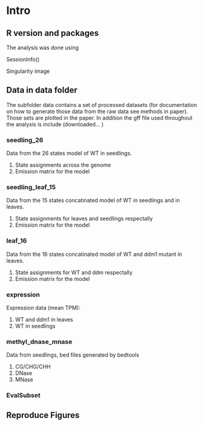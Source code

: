 # Intro

## R version and packages

The analysis was done using 


SessionInfo()

Singularity image 
## Data in data folder

The subfolder data contains a set of processed datasets (for documentation on how to generate those data from the raw data see methods in paper). Those sets are plotted in the paper. In addition the gff file used throughout the analysis is include (downloaded... )

### **seedling_26**
Data from the 26 states model of WT in seedlings. 
1. State assignments across the genome
2. Emission matrix for the model

### **seedling_leaf_15**
Data from the 15 states concatinated model of WT in seedlings and in leaves.   
1. State assignments for leaves and seedlings respectally 
2. Emission matrix for the model

### **leaf_16**
Data from the 16 states concatinated model of WT and ddm1 mutant in leaves.   
1. State assignments for WT and ddm respectally 
2. Emission matrix for the model


### **expression**
Expression data (mean TPM):
1. WT and ddm1 in leaves
2. WT in seedlings 

### **methyl_dnase_mnase**
Data from seedlings, bed files generated by bedtools 
1. CG/CHG/CHH 
2. DNase
3. MNase


### **EvalSubset**

## Reproduce Figures 
